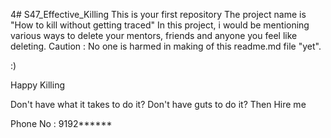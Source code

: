 4# S47_Effective_Killing
This is your first repository
The project name is "How to kill without getting traced"
In this project, i would be mentioning various ways to delete your mentors, friends  and anyone you feel like deleting.
Caution : No one is harmed in making of this readme.md file "yet".

 :)

Happy Killing


Don't have what it takes to do it?
Don't have guts to do it?
Then Hire me 



Phone No : 9192******
